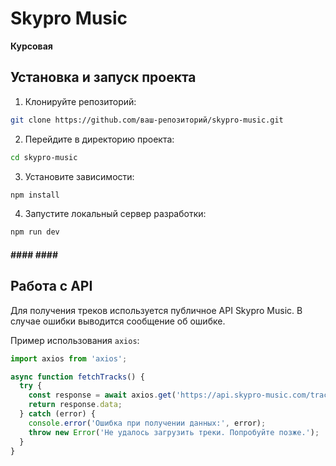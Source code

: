
# Skypro Music

**Курсовая**


## Установка и запуск проекта

1. Клонируйте репозиторий:

```bash
git clone https://github.com/ваш-репозиторий/skypro-music.git
```

2. Перейдите в директорию проекта:

```bash
cd skypro-music
```

3. Установите зависимости:

```bash
npm install
```

4. Запустите локальный сервер разработки:

```bash
npm run dev
```



#### #### #### ####
## Работа с API ##

Для получения треков используется публичное API Skypro Music. В случае ошибки выводится сообщение об ошибке.

Пример использования `axios`:

```typescript
import axios from 'axios';

async function fetchTracks() {
  try {
    const response = await axios.get('https://api.skypro-music.com/tracks');
    return response.data;
  } catch (error) {
    console.error('Ошибка при получении данных:', error);
    throw new Error('Не удалось загрузить треки. Попробуйте позже.');
  }
}
```

